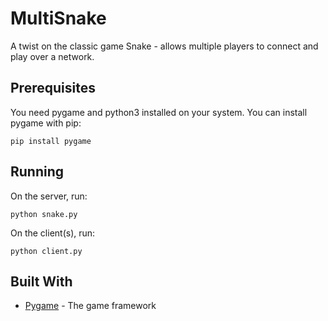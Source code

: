 # MultiSnake

A twist on the classic game Snake - allows multiple players to connect and play over a network.

## Prerequisites

You need pygame and python3 installed on your system. You can install pygame with pip:
```
pip install pygame
```

## Running

On the server, run:
```
python snake.py
```
On the client(s), run:
```
python client.py
```

## Built With

* [Pygame](https://www.pygame.org/news) - The game framework
